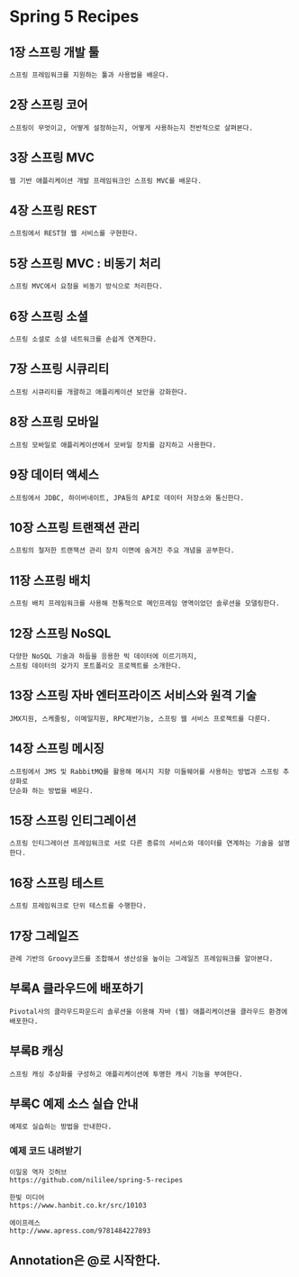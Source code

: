 # Spring 5 Recipes

## 1장 스프링 개발 툴
    스프링 프레임워크를 지원하는 툴과 사용법을 배운다.
    
## 2장 스프링 코어
    스프링이 무엇이고, 어떻게 설정하는지, 어떻게 사용하는지 전반적으로 살펴본다.

## 3장 스프링 MVC
    웹 기반 애플리케이션 개발 프레임워크인 스프링 MVC를 배운다.

## 4장 스프링 REST
    스프링에서 REST형 웹 서비스를 구현한다.

## 5장 스프링 MVC : 비동기 처리
    스프링 MVC에서 요청을 비동기 방식으로 처리한다.

## 6장 스프링 소셜
    스프링 소셜로 소셜 네트워크를 손쉽게 연계한다.

## 7장 스프링 시큐리티
    스프링 시큐리티를 개괄하고 애플리케이션 보안을 강화한다.

## 8장 스프링 모바일
    스프링 모바일로 애플리케이션에서 모바일 장치를 감지하고 사용한다.

## 9장 데이터 액세스
    스프링에서 JDBC, 하이버네이트, JPA등의 API로 데이터 저장소와 통신한다.

## 10장 스프링 트랜잭션 관리
    스프링의 철저한 트랜잭션 관리 장치 이면에 숨겨진 주요 개념을 공부한다.

## 11장 스프링 배치
    스프링 배치 프레임워크를 사용해 전통적으로 메인프레임 영역이었던 솔루션을 모델링한다.

## 12장 스프링 NoSQL
    다양한 NoSQL 기술과 하둡을 응용한 빅 데이터에 이르기까지,
    스프링 데이터의 갖가지 포트폴리오 프로젝트를 소개한다.

## 13장 스프링 자바 엔터프라이즈 서비스와 원격 기술
    JMX지원, 스케줄링, 이메일지원, RPC제반기능, 스프링 웹 서비스 프로젝트를 다룬다.

## 14장 스프링 메시징
    스프링에서 JMS 및 RabbitMQ를 활용해 메시지 지향 미들웨어를 사용하는 방법과 스프링 추상화로
    단순화 하는 방법을 배운다.

## 15장 스프링 인티그레이션
    스프링 인티그레이션 프레임워크로 서로 다른 종류의 서비스와 데이터를 연계하는 기술을 설명한다.

## 16장 스프링 테스트
    스프링 프레임워크로 단위 테스트를 수행한다.

## 17장 그레일즈
    관례 기반의 Groovy코드를 조합해서 생산성을 높이는 그레일즈 프레임워크를 알아본다.
    
## 부록A 클라우드에 배포하기
    Pivotal사의 클라우드파운드리 솔루션을 이용해 자바 (웹) 애플리케이션을 클라우드 환경에 배포한다.

## 부록B 캐싱
    스프링 캐싱 추상화를 구성하고 애플리케이션에 투명한 캐시 기능을 부여한다.

## 부록C 예제 소스 실습 안내
    예제로 실습하는 방법을 안내한다.

### 예제 코드 내려받기

```
이일웅 역자 깃허브
https://github.com/nililee/spring-5-recipes

한빛 미디어
https://www.hanbit.co.kr/src/10103

에이프레스
http://www.apress.com/9781484227893
```

## Annotation은 @로 시작한다.
